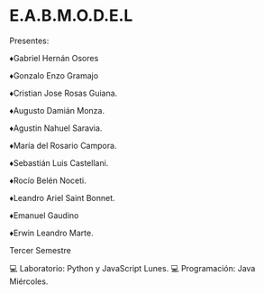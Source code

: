# E.A.B.M.O.D.E.L
Presentes:

♦Gabriel Hernán Osores

♦Gonzalo Enzo Gramajo

♦Cristian Jose Rosas Guiana.

♦Augusto Damián Monza. 

♦Agustin Nahuel Saravia. 

♦María del Rosario Campora.

♦Sebastián Luis Castellani.

♦Rocío Belén Noceti.

♦Leandro Ariel Saint Bonnet.

♦Emanuel Gaudino

♦Erwin Leandro Marte.



Tercer Semestre 

💻 Laboratorio: Python y JavaScript Lunes.
💻 Programación: Java Miércoles.